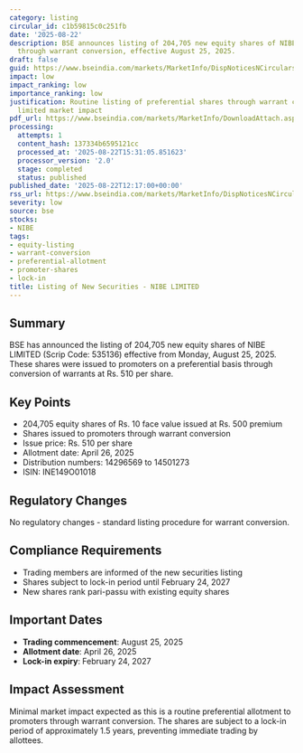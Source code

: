```yaml
---
category: listing
circular_id: c1b59815c0c251fb
date: '2025-08-22'
description: BSE announces listing of 204,705 new equity shares of NIBE LIMITED issued
  through warrant conversion, effective August 25, 2025.
draft: false
guid: https://www.bseindia.com/markets/MarketInfo/DispNoticesNCirculars.aspx?Noticeid={60FFBBAF-CF3F-4E71-B4A9-EE84B35E6909}&noticeno=20250822-27&dt=08/22/2025&icount=27&totcount=66&flag=0
impact: low
impact_ranking: low
importance_ranking: low
justification: Routine listing of preferential shares through warrant conversion with
  limited market impact
pdf_url: https://www.bseindia.com/markets/MarketInfo/DownloadAttach.aspx?id=20250822-27&attachedId=
processing:
  attempts: 1
  content_hash: 137334b6595121cc
  processed_at: '2025-08-22T15:31:05.851623'
  processor_version: '2.0'
  stage: completed
  status: published
published_date: '2025-08-22T12:17:00+00:00'
rss_url: https://www.bseindia.com/markets/MarketInfo/DispNoticesNCirculars.aspx?Noticeid={60FFBBAF-CF3F-4E71-B4A9-EE84B35E6909}&noticeno=20250822-27&dt=08/22/2025&icount=27&totcount=66&flag=0
severity: low
source: bse
stocks:
- NIBE
tags:
- equity-listing
- warrant-conversion
- preferential-allotment
- promoter-shares
- lock-in
title: Listing of New Securities - NIBE LIMITED
---
```


## Summary

BSE has announced the listing of 204,705 new equity shares of NIBE LIMITED (Scrip Code: 535136) effective from Monday, August 25, 2025. These shares were issued to promoters on a preferential basis through conversion of warrants at Rs. 510 per share.

## Key Points

- 204,705 equity shares of Rs. 10 face value issued at Rs. 500 premium
- Shares issued to promoters through warrant conversion
- Issue price: Rs. 510 per share
- Allotment date: April 26, 2025
- Distribution numbers: 14296569 to 14501273
- ISIN: INE149O01018

## Regulatory Changes

No regulatory changes - standard listing procedure for warrant conversion.

## Compliance Requirements

- Trading members are informed of the new securities listing
- Shares subject to lock-in period until February 24, 2027
- New shares rank pari-passu with existing equity shares

## Important Dates

- **Trading commencement**: August 25, 2025
- **Allotment date**: April 26, 2025
- **Lock-in expiry**: February 24, 2027

## Impact Assessment

Minimal market impact expected as this is a routine preferential allotment to promoters through warrant conversion. The shares are subject to a lock-in period of approximately 1.5 years, preventing immediate trading by allottees.